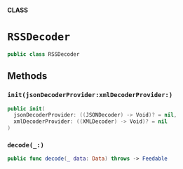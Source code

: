 **CLASS**

# `RSSDecoder`

```swift
public class RSSDecoder
```

## Methods
### `init(jsonDecoderProvider:xmlDecoderProvider:)`

```swift
public init(
  jsonDecoderProvider: ((JSONDecoder) -> Void)? = nil,
  xmlDecoderProvider: ((XMLDecoder) -> Void)? = nil
)
```

### `decode(_:)`

```swift
public func decode(_ data: Data) throws -> Feedable
```
